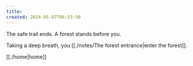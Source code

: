 ```yaml
---
title: 
created: 2024-05-07T06:53:50
---
```

The safe trail ends. A forest stands before you. 

Taking a deep breath, you [[./notes/The forest entrance|enter the forest]].

[[./home|home]]
